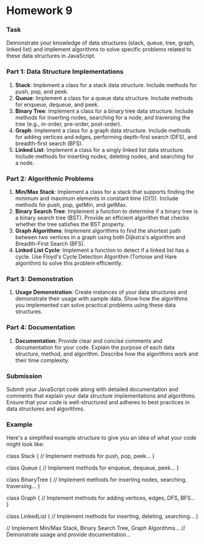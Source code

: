 # Homework 9

### Task

Demonstrate your knowledge of data structures (stack, queue, tree, graph, linked list) and implement algorithms to solve specific problems related to these data structures in JavaScript.

### **Part 1: Data Structure Implementations**

1. **Stack**: Implement a class for a stack data structure. Include methods for push, pop, and peek.
2. **Queue**: Implement a class for a queue data structure. Include methods for enqueue, dequeue, and peek.
3. **Binary Tree**: Implement a class for a binary tree data structure. Include methods for inserting nodes, searching for a node, and traversing the tree (e.g., in-order, pre-order, post-order).
4. **Graph**: Implement a class for a graph data structure. Include methods for adding vertices and edges, performing depth-first search (DFS), and breadth-first search (BFS).
5. **Linked List**: Implement a class for a singly linked list data structure. Include methods for inserting nodes, deleting nodes, and searching for a node.

### **Part 2: Algorithmic Problems**

1. **Min/Max Stack**: Implement a class for a stack that supports finding the minimum and maximum elements in constant time (O(1)). Include methods for push, pop, getMin, and getMax.
2. **Binary Search Tree**: Implement a function to determine if a binary tree is a binary search tree (BST). Provide an efficient algorithm that checks whether the tree satisfies the BST property.
3. **Graph Algorithms**: Implement algorithms to find the shortest path between two vertices in a graph using both Dijkstra's algorithm and Breadth-First Search (BFS).
4. **Linked List Cycle**: Implement a function to detect if a linked list has a cycle. Use Floyd's Cycle Detection Algorithm (Tortoise and Hare algorithm) to solve this problem efficiently.

### **Part 3: Demonstration**

1. **Usage Demonstration**: Create instances of your data structures and demonstrate their usage with sample data. Show how the algorithms you implemented can solve practical problems using these data structures.

### **Part 4: Documentation**

1. **Documentation**: Provide clear and concise comments and documentation for your code. Explain the purpose of each data structure, method, and algorithm. Describe how the algorithms work and their time complexity.

### **Submission**

Submit your JavaScript code along with detailed documentation and comments that explain your data structure implementations and algorithms. Ensure that your code is well-structured and adheres to best practices in data structures and algorithms.

### **Example**

Here's a simplified example structure to give you an idea of what your code might look like:

class Stack {
  // Implement methods for push, pop, peek...
}

class Queue {
  // Implement methods for enqueue, dequeue, peek...
}

class BinaryTree {
  // Implement methods for inserting nodes, searching, traversing...
}

class Graph {
  // Implement methods for adding vertices, edges, DFS, BFS...
}

class LinkedList {
  // Implement methods for inserting, deleting, searching...
}

// Implement Min/Max Stack, Binary Search Tree, Graph Algorithms...
// Demonstrate usage and provide documentation...